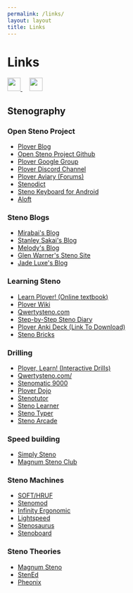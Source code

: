 ```yaml
---
permalink: /links/
layout: layout
title: Links
---
```


<div class="center">

   <h1>Links</h1>
   
   <a href="https://github.com/StevenTammen/steventammen.github.io/edit/master/pages/links.md" target="_blank">
     <img src="https://steventammen.github.io/assets/images/GitHub.png" height="30" width="30">
   </a> &nbsp; &nbsp;
   
   <a href="http://prose.io/#StevenTammen/steventammen.github.io/edit/master/pages/links.md" target="_blank">
     <img src="https://steventammen.github.io/assets/images/Prose.png" height="30" width="30">
   </a>
   
</div>


## Stenography

### Open Steno Project

- [Plover Blog](http://plover.stenoknight.com/)
- [Open Steno Project Github](https://github.com/openstenoproject/)
- [Plover Google Group](https://groups.google.com/forum/#!forum/ploversteno)
- [Plover Discord Channel](https://discord.gg/0lQde43a6dGmAMp2)
- [Plover Aviary (Forums)](http://stenoknight.com/plover/aviary/phpBB3/)
- [Stenodict](http://www.openstenoproject.org/stenodict/)
- [Steno Keyboard for Android](https://play.google.com/store/apps/details?id=com.brentandjody.stenoime)
- [Aloft](http://aloft.nu/users/login)

### Steno Blogs

- [Mirabai's Blog](http://blog.stenoknight.com/)
- [Stanley Sakai's Blog](http://stanographer.com/)
- [Melody's Blog](http://www.thesimplebrief.com/)
- [Glen Warner's Steno Site](http://cheapandsleazy.net/)
- [Jade Luxe's Blog](https://jadeluxe.wordpress.com/steno/)

### Learning Steno

- [Learn Plover! (Online textbook)](https://sites.google.com/site/ploverdoc/home)
- [Plover Wiki](http://stenoknight.com/wiki/Main_Page)
- [Qwertysteno.com](http://qwertysteno.com/Home/)
- [Step-by-Step Steno Diary](https://docs.google.com/document/d/1fzpb_xWfiXzUo3f1jHkmLVb0pOB7py6gwL0XHyCYewA/edit)
- [Plover Anki Deck (Link To Download)](http://stenoknight.com/w/images/Steno3000.anki)
- [Steno Bricks](http://nelstrom.github.io/StenoBricks/)

### Drilling

- [Plover, Learn! (Interactive Drills)](http://www.tranklements.com/PloverLearn/)
- [Qwertysteno.com/](http://qwertysteno.com/Practice/)
- [Stenomatic 9000](http://web.mit.edu/~ezyang/Public/stenomatic.html)
- [Plover Dojo](http://ploverdojo.appspot.com/)
- [Stenotutor](https://github.com/caru/StenoTutor)
- [Steno Learner](http://www.dxvision.com/steno/stenolearner.html)
- [Steno Typer](http://stenoknight.com/plover/stenotyper/test3.html)
- [Steno Arcade](http://store.steampowered.com/app/449000/)

### Speed building

- [Simply Steno](http://www.simplysteno.com/index.html)
- [Magnum Steno Club](http://magnumsteno.com/cart/index.php?main_page=product_info&products_id=9)

### Steno Machines

- [SOFT/HRUF](https://softhruf.love/)
- [Stenomod](https://stenomod.blogspot.com/2016/09/stenomod-for-sale.html)
- [Infinity Ergonomic](http://www.infinitytraditional.com/infinity-ergonomic-student/)
- [Lightspeed](https://www.stenovations.com/lightspeed/)
- [Stenosaurus](http://stenosaurus.blogspot.com/)
- [Stenoboard](http://stenoboard.com/)

### Steno Theories

- [Magnum Steno](http://www.magnumsteno.com/)
- [StenEd](http://stened.com/)
- [Pheonix](http://www.phoenixtheory.com/)
